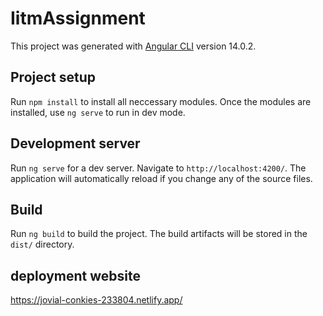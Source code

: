# IitmAssignment

This project was generated with [Angular CLI](https://github.com/angular/angular-cli) version 14.0.2.

## Project setup

Run `npm install` to install all neccessary modules. Once the modules are installed, use `ng serve` to run in dev mode.

## Development server

Run `ng serve` for a dev server. Navigate to `http://localhost:4200/`. The application will automatically reload if you change any of the source files.

## Build

Run `ng build` to build the project. The build artifacts will be stored in the `dist/` directory.


## deployment website
https://jovial-conkies-233804.netlify.app/

